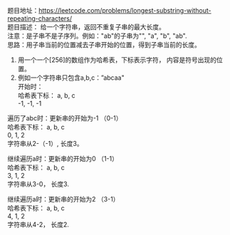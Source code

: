 题目地址：https://leetcode.com/problems/longest-substring-without-repeating-characters/  
题目描述： 给一个字符串，返回不重复子串的最大长度。  
注意：是子串不是子序列。例如："ab"的子串为"", "a", "b", "ab".  
思路：用子串当前的位置减去子串开始的位置，得到子串当前的长度。  
1. 用一个一个[256]的数组作为哈希表，下标表示字符， 内容是符号出现的位置。  
2. 例如一个字符串只包含a,b,c：”abcaa"  
开始时：  
哈希表下标：   a,  b,  c   
            -1, -1, -1    
            
  
遍历了abc时：更新串的开始为-1 （0-1）  
哈希表下标：   a,  b,  c   
             0,  1,  2  
字符串从2-（-1）, 长度3。  


继续遍历a时：更新串的开始为0 （1-1）  
哈希表下标：   a,  b,  c   
             3,  1,  2  
字符串从3-0， 长度3.  


继续遍历a时：更新串的开始为2 （3-1）  
哈希表下标：   a,  b,  c   
             4,  1,  2  
字符串从4-2， 长度2.  


